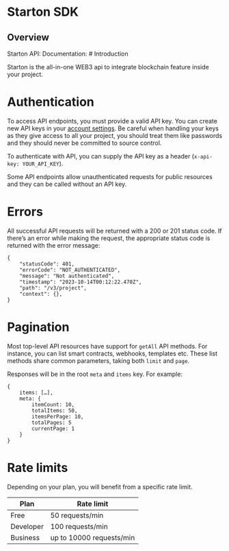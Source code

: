 # Starton SDK

## Overview

Starton API: Documentation: # Introduction

Starton is the all-in-one WEB3 api to integrate blockchain feature inside your project.

# Authentication

To access API endpoints, you must provide a valid API key. You can create new
API keys in your [account settings](https://app.starton.com/projects/default/developer). Be
careful when handling your keys as they give access to all your project,
you should treat them like passwords and they should never be committed to
source control.

To authenticate with API, you can supply the API key as a header
(`x-api-key: YOUR_API_KEY`).

Some API endpoints allow unauthenticated requests for public resources and
they can be called without an API key.

# Errors

All successful API requests will be returned with a 200 or 201 status code.
 If there’s an error while making the
request, the appropriate status code is returned with the error message:

```
{
	"statusCode": 401,
	"errorCode": "NOT_AUTHENTICATED",
	"message": "Not authenticated",
	"timestamp": "2023-10-14T00:12:22.470Z",
	"path": "/v3/project",
	"context": {},
}
```

# Pagination

Most top-level API resources have support for `getAll` API methods. For instance,
you can list smart contracts, webhooks, templates etc. These list methods share
common parameters, taking both `limit` and `page`.

Responses will be in the root `meta` and `items` key. For example:

```
{
	items: […],
	meta: {
		itemCount: 10,
		totalItems: 50,
		itemsPerPage: 10,
		totalPages: 5
		currentPage: 1
	}
}
```


# Rate limits

Depending on your plan, you will benefit from a specific rate limit.

| Plan      | Rate limit               |
|-----------|--------------------------|
| Free      | 50 requests/min          |
| Developer | 100 requests/min         |
| Business  | up to 10000 requests/min |
